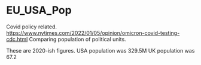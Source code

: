 # EU_USA_Pop

Covid policy related.  https://www.nytimes.com/2022/01/05/opinion/omicron-covid-testing-cdc.html  Comparing population of political units.

These are 2020-ish figures.  USA population was 329.5M  UK population was 67.2
